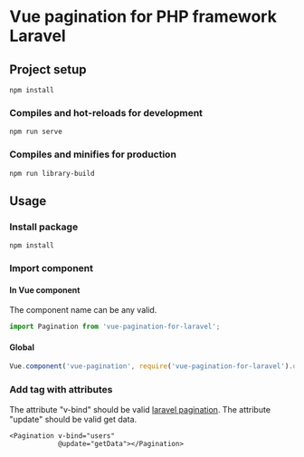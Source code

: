 # Vue pagination for PHP framework Laravel

## Project setup
```
npm install
```

### Compiles and hot-reloads for development
```
npm run serve
```

### Compiles and minifies for production
```
npm run library-build
```

## Usage

### Install package
```
npm install
```

### Import component

#### In Vue component
The component name can be any valid.
```js
import Pagination from 'vue-pagination-for-laravel';
```

#### Global
```js
Vue.component('vue-pagination', require('vue-pagination-for-laravel').default);
```

### Add tag with attributes
The attribute "v-bind" should be valid [laravel pagination](https://laravel.com/docs/6.x/pagination).
The attribute "update" should be valid get data.
```vue
<Pagination v-bind="users"
            @update="getData"></Pagination>
```
